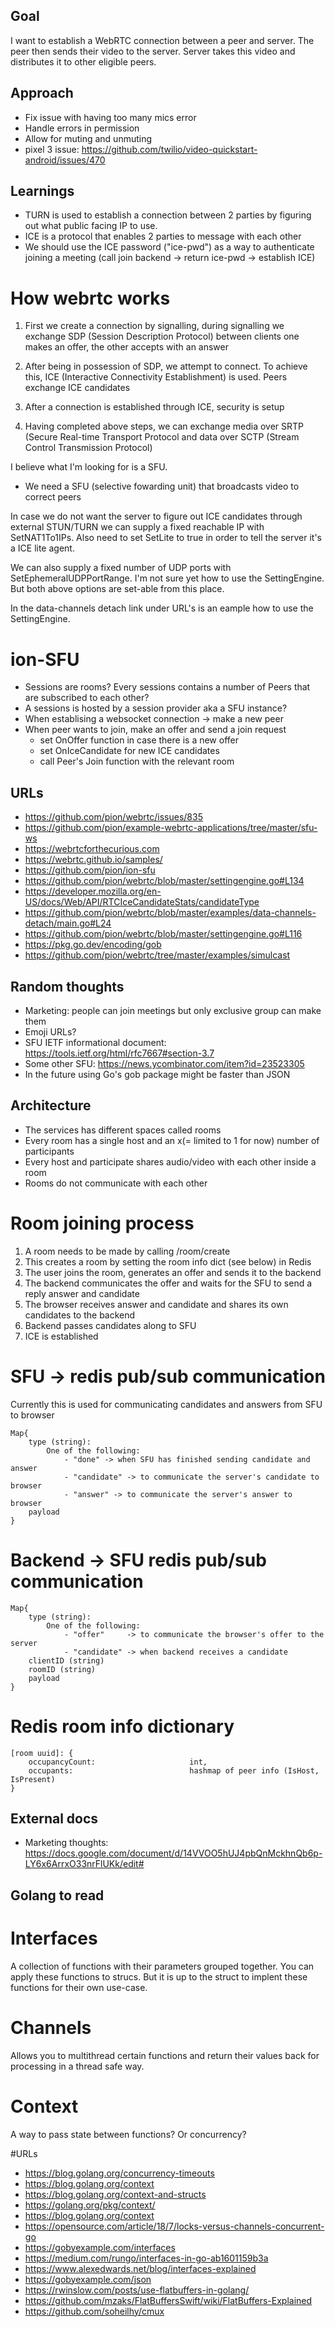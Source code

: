 ## Goal

I want to establish a WebRTC connection between a peer and server. The peer then sends their video to the server.
Server takes this video and distributes it to other eligible peers.

## Approach

- Fix issue with having too many mics error
- Handle errors in permission
- Allow for muting and unmuting
- pixel 3 issue: https://github.com/twilio/video-quickstart-android/issues/470

## Learnings

-   TURN is used to establish a connection between 2 parties by figuring out what public facing IP to use.
-   ICE is a protocol that enables 2 parties to message with each other
-   We should use the ICE password ("ice-pwd") as a way to authenticate joining a meeting (call join backend -> return ice-pwd -> establish ICE)

# How webrtc works

1. First we create a connection by signalling, during signalling we exchange SDP (Session Description Protocol) between clients one makes an offer, the other accepts with an answer

2. After being in possession of SDP, we attempt to connect. To achieve this, ICE (Interactive Connectivity Establishment) is used. Peers exchange ICE candidates

3. After a connection is established through ICE, security is setup

4. Having completed above steps, we can exchange media over SRTP (Secure Real-time Transport Protocol and data over SCTP (Stream Control Transmission Protocol)

I believe what I'm looking for is a SFU.

-   We need a SFU (selective fowarding unit) that broadcasts video to correct peers

In case we do not want the server to figure out ICE candidates through external STUN/TURN we can supply a fixed reachable IP with SetNAT1To1IPs. Also need to set SetLite to true in order to tell the server it's a ICE lite agent.

We can also supply a fixed number of UDP ports with SetEphemeralUDPPortRange. I'm not sure yet how to use the SettingEngine. But both above options are set-able from this place.

In the data-channels detach link under URL's is an eample how to use the SettingEngine.

# ion-SFU

-   Sessions are rooms? Every sessions contains a number of Peers that are subscribed to each other?
-   A sessions is hosted by a session provider aka a SFU instance?
-   When establising a websocket connection -> make a new peer
-   When peer wants to join, make an offer and send a join request
    -   set OnOffer function in case there is a new offer
    -   set OnIceCandidate for new ICE candidates
    -   call Peer's Join function with the relevant room

## URLs

-   https://github.com/pion/webrtc/issues/835
-   https://github.com/pion/example-webrtc-applications/tree/master/sfu-ws
-   https://webrtcforthecurious.com
-   https://webrtc.github.io/samples/
-   https://github.com/pion/ion-sfu
-   https://github.com/pion/webrtc/blob/master/settingengine.go#L134
-   https://developer.mozilla.org/en-US/docs/Web/API/RTCIceCandidateStats/candidateType
-   https://github.com/pion/webrtc/blob/master/examples/data-channels-detach/main.go#L24
-   https://github.com/pion/webrtc/blob/master/settingengine.go#L116
-   https://pkg.go.dev/encoding/gob
-   https://github.com/pion/webrtc/tree/master/examples/simulcast

## Random thoughts

-   Marketing: people can join meetings but only exclusive group can make them
-   Emoji URLs?
-   SFU IETF informational document: https://tools.ietf.org/html/rfc7667#section-3.7
-   Some other SFU: https://news.ycombinator.com/item?id=23523305
-   In the future using Go's gob package might be faster than JSON

## Architecture

-   The services has different spaces called rooms
-   Every room has a single host and an x(= limited to 1 for now) number of participants
-   Every host and participate shares audio/video with each other inside a room
-   Rooms do not communicate with each other

# Room joining process

1. A room needs to be made by calling /room/create
2. This creates a room by setting the room info dict (see below) in Redis
3. The user joins the room, generates an offer and sends it to the backend
4. The backend communicates the offer and waits for the SFU to send a reply answer and candidate
5. The browser receives answer and candidate and shares its own candidates to the backend
6. Backend passes candidates along to SFU
7. ICE is established

# SFU -> redis pub/sub communication

Currently this is used for communicating candidates and answers from SFU to browser

```
Map{
    type (string):
        One of the following:
            - "done" -> when SFU has finished sending candidate and answer
            - "candidate" -> to communicate the server's candidate to browser
            - "answer" -> to communicate the server's answer to browser
    payload
}
```

# Backend -> SFU redis pub/sub communication

```
Map{
    type (string):
        One of the following:
            - "offer"     -> to communicate the browser's offer to the server
            - "candidate" -> when backend receives a candidate
    clientID (string)
    roomID (string)
    payload
}
```

# Redis room info dictionary

```
[room uuid]: {
    occupancyCount:                     int,
    occupants:                          hashmap of peer info (IsHost, IsPresent)
}
```

## External docs

-   Marketing thoughts: https://docs.google.com/document/d/14VVOO5hUJ4pbQnMckhnQb6p-LY6x6ArrxO33nrFlUKk/edit#

## Golang to read

# Interfaces

A collection of functions with their parameters grouped together. You can apply these functions to strucs. But it is up to the struct to implent these functions for their own use-case.

# Channels

Allows you to multithread certain functions and return their values back for processing in a thread safe way.

# Context

A way to pass state between functions? Or concurrency?

#URLs

-   https://blog.golang.org/concurrency-timeouts
-   https://blog.golang.org/context
-   https://blog.golang.org/context-and-structs
-   https://golang.org/pkg/context/
-   https://blog.golang.org/context
-   https://opensource.com/article/18/7/locks-versus-channels-concurrent-go
-   https://gobyexample.com/interfaces
-   https://medium.com/rungo/interfaces-in-go-ab1601159b3a
-   https://www.alexedwards.net/blog/interfaces-explained
-   https://gobyexample.com/json
-   https://rwinslow.com/posts/use-flatbuffers-in-golang/
-   https://github.com/mzaks/FlatBuffersSwift/wiki/FlatBuffers-Explained
-   https://github.com/soheilhy/cmux

